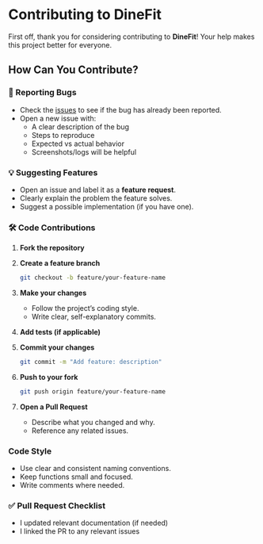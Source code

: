 # Contributing to DineFit

First off, thank you for considering contributing to **DineFit**!
Your help makes this project better for everyone.  

## How Can You Contribute?

### 🐛 Reporting Bugs
- Check the [issues](../../issues) to see if the bug has already been reported.  
- Open a new issue with:  
  - A clear description of the bug  
  - Steps to reproduce  
  - Expected vs actual behavior  
  - Screenshots/logs will be helpful  

### 💡 Suggesting Features
- Open an issue and label it as a **feature request**.  
- Clearly explain the problem the feature solves.  
- Suggest a possible implementation (if you have one).  

### 🛠️ Code Contributions
1. **Fork the repository**  
2. **Create a feature branch**  
   ```bash
   git checkout -b feature/your-feature-name
   ```
3. **Make your changes**  
   - Follow the project’s coding style.  
   - Write clear, self-explanatory commits.  

4. **Add tests (if applicable)**  

5. **Commit your changes**  
   ```bash
   git commit -m "Add feature: description"
   ```
6. **Push to your fork**
   ```bash
   git push origin feature/your-feature-name
   ```
7. **Open a Pull Request**
   - Describe what you changed and why.
   - Reference any related issues.
  
### Code Style
- Use clear and consistent naming conventions.
- Keep functions small and focused.
- Write comments where needed.

### ✅ Pull Request Checklist
- I updated relevant documentation (if needed)
- I linked the PR to any relevant issues
